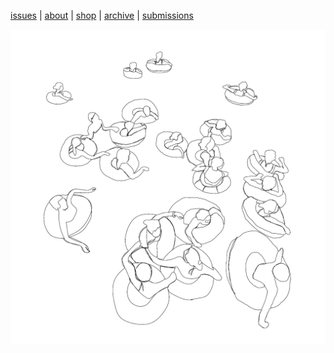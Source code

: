 [issues](issues.md)  |  [about](about.md)  |  [shop](shop.md)  |  [archive](archive.md)  |  [submissions](submit.md)

<p align="center">
  <img src="issuesixhomepage.jpeg" alt="bathers" width="800">
</p>



